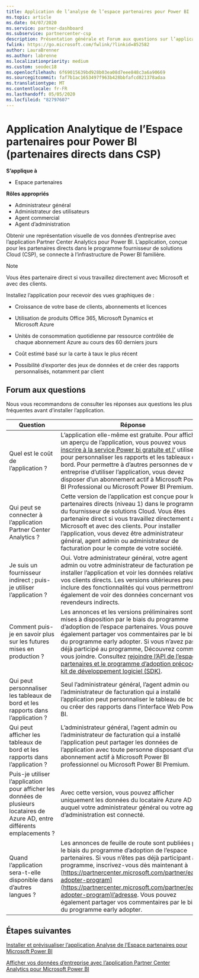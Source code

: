 ```yaml
---
title: Application de l’analyse de l’espace partenaires pour Power BI | Espace partenaires
ms.topic: article
ms.date: 04/07/2020
ms.service: partner-dashboard
ms.subservice: partnercenter-csp
description: Présentation générale et Forum aux questions sur l’application Partner Center Analytics pour Power BI.
fwlink: https://go.microsoft.com/fwlink/?linkid=852582
author: LauraBrenner
ms.author: labrenne
ms.localizationpriority: medium
ms.custom: seodec18
ms.openlocfilehash: 6f69015639bd928b03ea08d7eee848c3a6a90669
ms.sourcegitcommit: faf7b1ac1653497f963b428bbfafcd821378adaa
ms.translationtype: MT
ms.contentlocale: fr-FR
ms.lasthandoff: 05/05/2020
ms.locfileid: "82797607"
---
```

# <a name="partner-center-analytics-app-for-power-bi-direct-partners-in-csp"></a>Application Analytique de l’Espace partenaires pour Power BI (partenaires directs dans CSP)

**S’applique à**

- Espace partenaires

**Rôles appropriés**
-    Administrateur général
-    Administrateur des utilisateurs
-    Agent commercial
-    Agent d’administration

Obtenir une représentation visuelle de vos données d’entreprise avec l’application Partner Center Analytics pour Power BI. L’application, conçue pour les partenaires directs dans le programme fournisseur de solutions Cloud (CSP), se connecte à l’infrastructure de Power BI familière. 

> [!NOTE]  
> Vous êtes partenaire direct si vous travaillez directement avec Microsoft et avec des clients. 

Installez l’application pour recevoir des vues graphiques de : 

-    Croissance de votre base de clients, abonnements et licences

-    Utilisation de produits Office 365, Microsoft Dynamics et Microsoft Azure

-    Unités de consommation quotidienne par ressource contrôlée de chaque abonnement Azure au cours des 60 derniers jours

-    Coût estimé basé sur la carte à taux le plus récent

-    Possibilité d’exporter des jeux de données et de créer des rapports personnalisés, notamment par client

## <a name="frequently-asked-questions"></a>Forum aux questions

Nous vous recommandons de consulter les réponses aux questions les plus fréquentes avant d’installer l’application. 

| **Question** | **Réponse** |
| --- | ---------- |
| Quel est le coût de l’application ? | L’application elle-même est gratuite. Pour afficher un aperçu de l’application, vous pouvez vous [inscrire à la service Power bi gratuite et l'](https://go.microsoft.com/fwlink/p/?linkid=845347) utiliser pour personnaliser les rapports et les tableaux de bord. Pour permettre à d’autres personnes de votre entreprise d’utiliser l’application, vous devez disposer d’un abonnement actif à Microsoft Power BI Professional ou Microsoft Power BI Premium. |
| Qui peut se connecter à l’application Partner Center Analytics ? | Cette version de l’application est conçue pour les partenaires directs (niveau 1) dans le programme du fournisseur de solutions Cloud. Vous êtes partenaire direct si vous travaillez directement avec Microsoft et avec des clients. Pour installer l’application, vous devez être administrateur général, agent admin ou administrateur de facturation pour le compte de votre société. |
| Je suis un fournisseur indirect ; puis-je utiliser l’application ? | Oui. Votre administrateur général, votre agent admin ou votre administrateur de facturation peut installer l’application et voir les données relatives à vos clients directs. Les versions ultérieures peuvent inclure des fonctionnalités qui vous permettront également de voir des données concernant vos revendeurs indirects. |
| Comment puis-je en savoir plus sur les futures mises en production ? | Les annonces et les versions préliminaires sont mises à disposition par le biais du programme d’adoption de l’espace partenaires. Vous pouvez également partager vos commentaires par le biais du programme early adopter. Si vous n’avez pas déjà participé au programme, Découvrez comment vous joindre. Consultez [rejoindre l’API de l’espace partenaires et le programme d’adoption précoce du kit de développement logiciel (SDK)](https://docs.microsoft.com/partner-center/develop/early-adopter-program).  |
| Qui peut personnaliser les tableaux de bord et les rapports dans l’application ? | Seul l’administrateur général, l’agent admin ou l’administrateur de facturation qui a installé l’application peut personnaliser le tableau de bord ou créer des rapports dans l’interface Web Power BI. |
| Qui peut afficher les tableaux de bord et les rapports dans l’application ? | L’administrateur général, l’agent admin ou l’administrateur de facturation qui a installé l’application peut partager les données de l’application avec toute personne disposant d’un abonnement actif à Microsoft Power BI professionnel ou Microsoft Power BI Premium. |
| Puis-je utiliser l’application pour afficher les données de plusieurs locataires de Azure AD, entre différents emplacements ? | Avec cette version, vous pouvez afficher uniquement les données du locataire Azure AD auquel votre administrateur général ou votre agent d’administration est connecté. | 
| Quand l’application sera-t-elle disponible dans d’autres langues ? | Les annonces de feuille de route sont publiées par le biais du programme d’adoption de l’espace partenaires. Si vous n’êtes pas déjà participant au programme, inscrivez-vous dès maintenant à [https://partnercenter.microsoft.com/partner/early-adopter-program](https://partnercenter.microsoft.com/partner/early-adopter-program)l’adresse. Vous pouvez également partager vos commentaires par le biais du programme early adopter. | 



## <a name="next-steps"></a>Étapes suivantes

[Installer et prévisualiser l’application Analyse de l’Espace partenaires pour Microsoft Power BI](power-bi-app-for-direct-partners-install.md)

[Afficher vos données d’entreprise avec l’application Partner Center Analytics pour Microsoft Power BI](power-bi-app-for-direct-partners-use.md)
